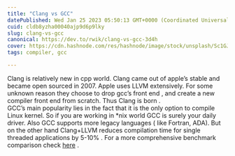 ```yaml
---
title: "Clang vs GCC"
datePublished: Wed Jan 25 2023 05:50:13 GMT+0000 (Coordinated Universal Time)
cuid: cldb8yzha00040ajp9d6p9lky
slug: clang-vs-gcc
canonical: https://dev.to/rwik/clang-vs-gcc-3d4h
cover: https://cdn.hashnode.com/res/hashnode/image/stock/unsplash/Sc1GJCninik/upload/1997d60b176b107b135a7b8d767f343e.jpeg
tags: compiler, gcc

---
```


Clang is relatively new in cpp world. Clang came out of apple’s stable and became open sourced in 2007. Apple uses LLVM extensively. For some unknown reason they choose to drop gcc’s front end , and create a new compiler front end from scratch. Thus Clang is born .  
GCC’s main popularity lies in the fact that it is the only option to compile Linux kernel. So if you are working in \*nix world GCC is surely your daily driver. Also GCC supports more legacy languages ( like Fortran, ADA). But on the other hand Clang+LLVM reduces compilation time for single threaded applications by 5-10% . For a more comprehensive benchmark comparison check [here](https://www.alibabacloud.com/blog/gcc-vs--clangllvm-an-in-depth-comparison-of-cc%2B%2B-compilers_595309) .